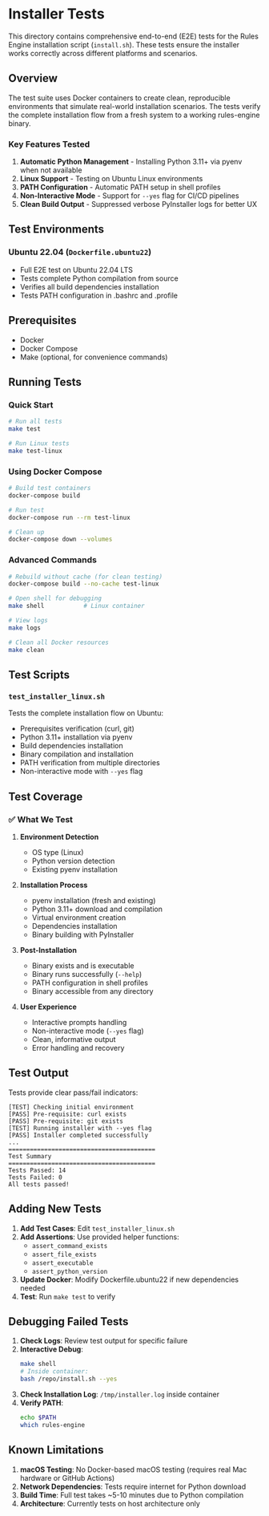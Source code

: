 # Installer Tests

This directory contains comprehensive end-to-end (E2E) tests for the Rules Engine installation script (`install.sh`). These tests ensure the installer works correctly across different platforms and scenarios.

## Overview

The test suite uses Docker containers to create clean, reproducible environments that simulate real-world installation scenarios. The tests verify the complete installation flow from a fresh system to a working rules-engine binary.

### Key Features Tested

1. **Automatic Python Management** - Installing Python 3.11+ via pyenv when not available
2. **Linux Support** - Testing on Ubuntu Linux environments
3. **PATH Configuration** - Automatic PATH setup in shell profiles
4. **Non-Interactive Mode** - Support for `--yes` flag for CI/CD pipelines
5. **Clean Build Output** - Suppressed verbose PyInstaller logs for better UX

## Test Environments

### Ubuntu 22.04 (`Dockerfile.ubuntu22`)
- Full E2E test on Ubuntu 22.04 LTS
- Tests complete Python compilation from source
- Verifies all build dependencies installation
- Tests PATH configuration in .bashrc and .profile

## Prerequisites

- Docker
- Docker Compose
- Make (optional, for convenience commands)

## Running Tests

### Quick Start

```bash
# Run all tests
make test

# Run Linux tests
make test-linux
```

### Using Docker Compose

```bash
# Build test containers
docker-compose build

# Run test
docker-compose run --rm test-linux

# Clean up
docker-compose down --volumes
```

### Advanced Commands

```bash
# Rebuild without cache (for clean testing)
docker-compose build --no-cache test-linux

# Open shell for debugging
make shell           # Linux container

# View logs
make logs

# Clean all Docker resources
make clean
```

## Test Scripts

### `test_installer_linux.sh`
Tests the complete installation flow on Ubuntu:
- Prerequisites verification (curl, git)
- Python 3.11+ installation via pyenv
- Build dependencies installation
- Binary compilation and installation
- PATH verification from multiple directories
- Non-interactive mode with `--yes` flag

## Test Coverage

### ✅ What We Test

1. **Environment Detection**
   - OS type (Linux)
   - Python version detection
   - Existing pyenv installation

2. **Installation Process**
   - pyenv installation (fresh and existing)
   - Python 3.11+ download and compilation
   - Virtual environment creation
   - Dependencies installation
   - Binary building with PyInstaller

3. **Post-Installation**
   - Binary exists and is executable
   - Binary runs successfully (`--help`)
   - PATH configuration in shell profiles
   - Binary accessible from any directory

4. **User Experience**
   - Interactive prompts handling
   - Non-interactive mode (`--yes` flag)
   - Clean, informative output
   - Error handling and recovery

## Test Output

Tests provide clear pass/fail indicators:
```
[TEST] Checking initial environment
[PASS] Pre-requisite: curl exists
[PASS] Pre-requisite: git exists
[TEST] Running installer with --yes flag
[PASS] Installer completed successfully
...
=========================================
Test Summary
=========================================
Tests Passed: 14
Tests Failed: 0
All tests passed!
```

## Adding New Tests

1. **Add Test Cases**: Edit `test_installer_linux.sh`
2. **Add Assertions**: Use provided helper functions:
   - `assert_command_exists`
   - `assert_file_exists`
   - `assert_executable`
   - `assert_python_version`
3. **Update Docker**: Modify Dockerfile.ubuntu22 if new dependencies needed
4. **Test**: Run `make test` to verify

## Debugging Failed Tests

1. **Check Logs**: Review test output for specific failure
2. **Interactive Debug**:
   ```bash
   make shell
   # Inside container:
   bash /repo/install.sh --yes
   ```
3. **Check Installation Log**: `/tmp/installer.log` inside container
4. **Verify PATH**: 
   ```bash
   echo $PATH
   which rules-engine
   ```

## Known Limitations

1. **macOS Testing**: No Docker-based macOS testing (requires real Mac hardware or GitHub Actions)
2. **Network Dependencies**: Tests require internet for Python download
3. **Build Time**: Full test takes ~5-10 minutes due to Python compilation
4. **Architecture**: Currently tests on host architecture only